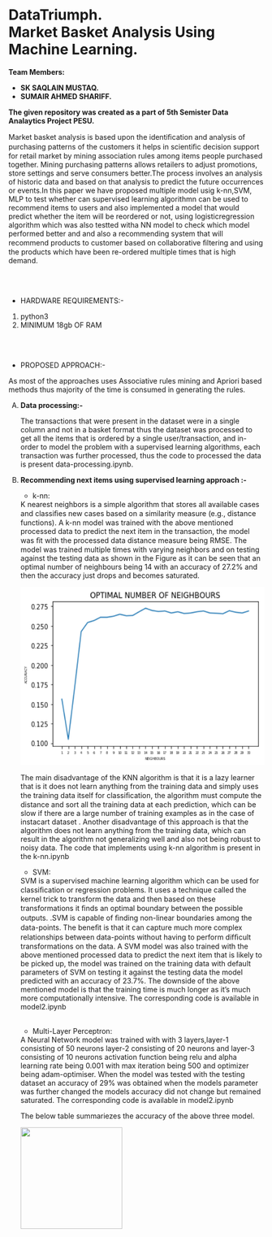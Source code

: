 # DataTriumph.<br/>Market Basket Analysis Using Machine Learning.

<b>Team Members:</b> 
<ul>
<li><b>SK SAQLAIN MUSTAQ.</b></li>
<li><b>SUMAIR AHMED SHARIFF.</b></li>
</ul>
<b>The given repository was created as a part of 5th Semister Data Analaytics Project PESU.</b>


Market basket analysis is based upon the identiﬁcation and analysis of purchasing patterns of the customers it helps in scientiﬁc decision support for retail market by mining association rules among items people purchased together. Mining purchasing patterns allows retailers to adjust promotions, store settings and serve consumers better.The process involves an analysis of historic data and based on that analysis to predict the future occurrences or events.In this paper we have proposed multiple model usig k-nn,SVM, MLP to test whether can supervised learning algorithmn can be used to recommend items to users and also implemented a model that would predict whether the item will be reordered or not, using logisticregression algorithm which was also testted witha NN model to check which model performed better and and also a recommending system that will recommend products to customer based on collaborative ﬁltering and using the products which have been re-ordered multiple times that is high demand. 

<br/>
<br/>
<ul><li>HARDWARE REQUIREMENTS:-</li></ul>
<ul><li type=1>python3</li><li type=1>MINIMUM 18gb OF RAM</li></ul>
<br/>
<br/>
<ul><li>PROPOSED APPROACH:-</li></ul>
As most of the approaches uses Associative rules mining and Apriori based methods thus majority of the time is consumed in generating the rules.

<ul><li type='A'><b>Data processing:-</b></li> 
<p>The transactions that were present in the dataset were in a single column and not in a basket format thus the dataset was processed to get all the items that is ordered by a single user/transaction, and in-order to model the problem with a supervised learning algorithms, each transaction was further processed, thus the code to processed the data is present data-processing.ipynb. </p>
 
<li type='A'><b>Recommending next items using supervised learning approach :-</b></li>
 <ul><li> k-nn:</li></ul>K nearest neighbors is a simple algorithm that stores all available cases and classiﬁes new cases based on a similarity measure (e.g., distance functions). A k-nn model was trained with the above mentioned processed data to predict the next item in the transaction, the model was ﬁt with the processed data distance measure being RMSE. The model was trained multiple times with varying neighbors and on testing against the testing data as shown in the Figure as it can be seen that an optimal number of neighbours being 14 with an accuracy of 27.2% and then the accuracy just drops and becomes saturated. 
<p align="left">
  <img src="neighbours.png" width="500" height="350">
</p>
The main disadvantage of the KNN algorithm is that it is a lazy learner that is it does not learn anything from the training data and simply uses the training data itself for classiﬁcation,  the algorithm must compute the distance and sort all the training data at each prediction, which can be slow if there are a large number of training examples as in the case of instacart dataset . Another disadvantage of this approach is that the algorithm does not learn anything from the training data, which can result in the algorithm not generalizing well and also not being robust to noisy data. 
The code that implements using k-nn algorithm is present in the k-nn.ipynb

<ul><li> SVM:</li></ul> SVM is a supervised machine learning algorithm which can be used for classiﬁcation or regression problems. It uses a technique called the kernel trick to transform the data and then based on these transformations it ﬁnds an optimal boundary between the possible outputs. .SVM is capable of ﬁnding non-linear boundaries among the data-points. The beneﬁt is that it can capture much more complex relationships between data-points without having to perform difﬁcult transformations on the data. A SVM model was also trained with the above mentioned processed data to predict the next item that is likely to be picked up, the model was trained on the training data with default parameters of SVM on testing it against the testing data the model predicted with an accuracy of 23.7%. 
The downside of the above mentioned model is that the training time is much longer as it’s much more computationally intensive.
The corresponding code is available in model2.ipynb
<br/>
<br/>
<ul><li> Multi-Layer Perceptron:</li></ul>A Neural Network model was trained with with 3 layers,layer-1 consisting of 50 neurons layer-2 consisting of 20 neurons and layer-3 consisting of 10 neurons activation function being relu and alpha learning rate being 0.001 with max iteration being 500 and optimizer being adam-optimiser. When the model was tested with the testing dataset an accuracy of 29% was obtained when the models parameter was further changed the models accuracy did not change but remained saturated.
The corresponding code is available in model2.ipynb
<br/>
<p>The below table summariezes the accuracy of the above three model.</p>

<img src="https://user-images.githubusercontent.com/31769827/48947929-de44a000-ef58-11e8-8ef7-bf8311db5585.PNG" width="200" height="200">
</ul>
